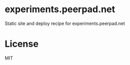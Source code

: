 experiments.peerpad.net
=======================

Static site and deploy recipe for experiments.peerpad.net


# License

MIT
